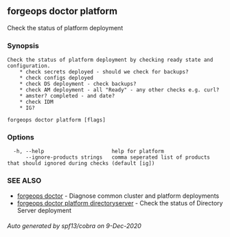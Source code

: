 ## forgeops doctor platform

Check the status of platform deployment

### Synopsis


	Check the status of platform deployment by checking ready state and configuration.
		* check secrets deployed - should we check for backups?
		* check configs deployed
		* check DS deployment - check backups?
		* check AM deployment - all "Ready" - any other checks e.g. curl?
		* amster? completed - and date?
		* check IDM
		* IG?
	

```
forgeops doctor platform [flags]
```

### Options

```
  -h, --help                      help for platform
      --ignore-products strings   comma seperated list of products that should ignored during checks (default [ig])
```

### SEE ALSO

* [forgeops doctor](forgeops_doctor.md)	 - Diagnose common cluster and platform deployments
* [forgeops doctor platform directoryserver](forgeops_doctor_platform_directoryserver.md)	 - Check the status of Directory Server deployment

###### Auto generated by spf13/cobra on 9-Dec-2020
